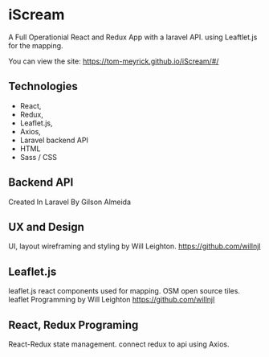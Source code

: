 
# iScream
A Full Operationial React and Redux App with a laravel API. using Leaftlet.js for the mapping.

You can view the site: 
https://tom-meyrick.github.io/iScream/#/

## Technologies
- React,
- Redux,
- Leaflet.js,
- Axios,
- Laravel backend API
- HTML
- Sass / CSS

## Backend API

Created In Laravel By Gilson Almeida

## UX and Design

UI, layout wireframing and styling by Will Leighton.
https://github.com/willnjl

## Leaflet.js
leaflet.js react components used for mapping. OSM open source tiles. leaflet Programming by Will Leighton
https://github.com/willnjl

## React, Redux Programing
React-Redux state management. connect redux to api using Axios.
